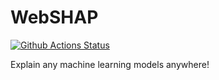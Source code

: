 # WebSHAP

[![Github Actions Status](https://github.com/xiaohk/webshap/workflows/tests/badge.svg)](https://github.com/xiaohk/webshap/actions/workflows/tests.yml)

Explain any machine learning models anywhere!
